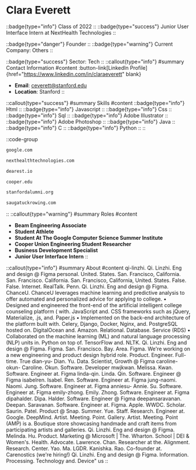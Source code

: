 # Clara Everett
::badge{type="info"}
Class of 2022
::
::badge{type="success"}
Junior User Interface Intern at NextHealth Technologies
::

::badge{type="danger"}
Founder
::
::badge{type="warning"}
Current Company: Others
::

::badge{type="success"}
Sector: Tech
::
::callout{type="info"}
#summary
Contact Information
#content
:button-link[LinkedIn Profile]{href="https://www.linkedin.com/in/claraeverett" blank}
- **Email**: ceverett@stanford.edu
- **Location**: Stanford
::

::callout{type="success"}
#summary
Skills
#content
::badge{type="info"}
Html
::
::badge{type="info"}
Javascript
::
::badge{type="info"}
Css
::
::badge{type="info"}
Sql
::
::badge{type="info"}
Adobe Illustrator
::
::badge{type="info"}
Adobe Photoshop
::
::badge{type="info"}
Java
::
::badge{type="info"}
C
::
::badge{type="info"}
Python
::
::

::code-group
```bash [Google]
google.com
```
```bash [NextHealth Technologies]
nexthealthtechnologies.com
```
```bash [Dearest]
dearest.io
```
```bash [Cooper Union for the Advancement of Science and Art]
cooper.edu
```
```bash [Standford Alumni]
stanfordalumni.org
```
```bash [Saugatuck]
saugatuckrowing.com
```
::
::callout{type="warning"}
#summary
Roles
#content
- **Beam Engineering Associate**
- **Student Athlete**
- **Student At The Google Computer Science Summer Institute**
- **Cooper Union Engineering Student Researcher**
- **Business Development Specialist**
- **Junior User Interface Intern**
::

::callout{type="info"}
#summary
About
#content
qi-linzhi. Qi. Linzhi. Eng and design @ Figma personal. United. States. San. Francisco, California. San. Francisco. California. San. Francisco, California, United. States. False. False. Internet. RealTalk. Penn. Qi. Linzhi. Eng and design @ Figma. ChanceU. ChanceU leverages machine learning and predictive analysis to offer automated and personalized advice for applying to college. • Designed and engineered the front-end of the artificial intelligent college counseling platform ( with. JavaScript and. CSS frameworks such as jQuery, Materialize, .js, and. Paper.js • Implemented on the back-end architecture of the platform built with. Celery, Django, Docker, Nginx, and. PostgreSQL hosted on. DigitalOcean and. Amazon. Relational. Database. Service (RDS) • Collaborated on the machine learning (ML) and natural language processing (NLP) units in. Python on top of. TensorFlow and. NLTK. Qi. Linzhi. Eng and design @ Figma. Figma. San. Francisco. Bay. Area. Figma. We're working on a new engineering and product design hybrid role. Product. Engineer. Full-time. True dian-yu- Dian. Yu. Data. Scientist, Growth @ Figma caroline-okun- Caroline. Okun. Software. Developer mwjkwan. Melissa. Kwan. Software. Engineer at. Figma linda-qin. Linda. Qin. Software. Engineer @ Figma isabelren. Isabel. Ren. Software. Engineer at. Figma jung-naomi. Naomi. Jung. Software. Engineer at. Figma anniesu- Annie. Su. Software. Engineer at. Figma emily-zhong. Emily. Zhong. Software. Engineer at. Figma dipahalder. Dipa. Halder. Software. Engineer @ Figma deepansaravanan. Deepan. Saravanan. Software. Engineer at. Figma. Apple. WWDC. Scholar. Saurin. Patel. Product @ Snap. Summer. Yue. Staff. Research. Engineer at. Google. DeepMind. Artist. Meeting. Point. Gallery. Artist. Meeting. Point (AMP) is a. Boutique store showcasing handmade and craft items from participating artists and galleries. Qi. Linzhi. Eng and design @ Figma. Melinda. Hu. Product. Marketing @ Microsoft | The. Wharton. School | DEI & Women's. Health. Advocate. Lawrence. Chan. Researcher at the. Alignment. Research. Center. Yao. Ma. LGDR. Kanishka. Rao. Co-founder at. Carenostics (we're hiring!) Qi. Linzhi. Eng and design @ Figma. Information. Processing. Technology and. Device" us
::
